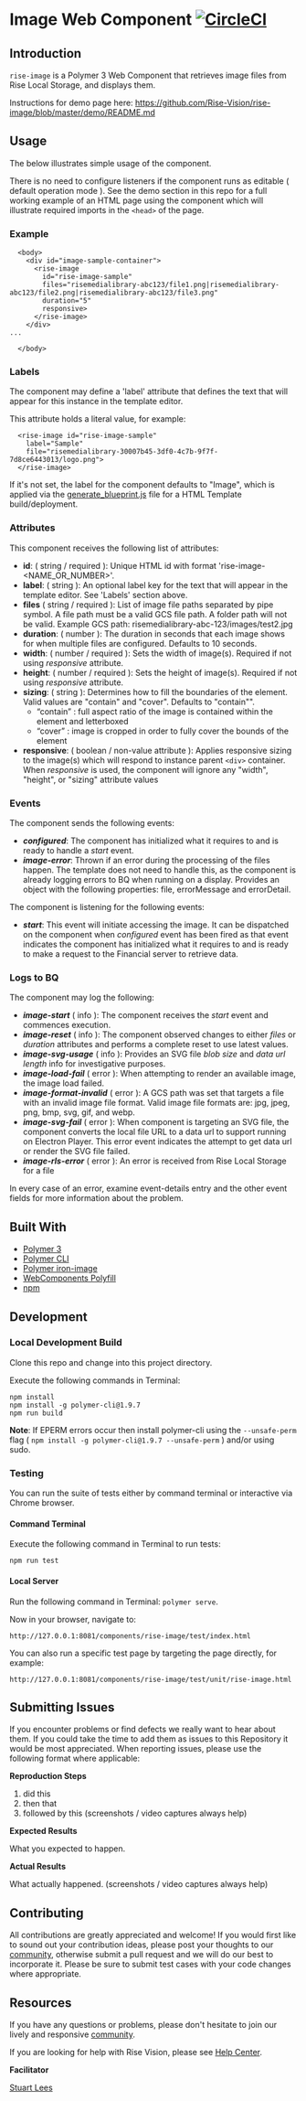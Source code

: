 # Image Web Component [![CircleCI](https://circleci.com/gh/Rise-Vision/rise-image/tree/master.svg?style=svg)](https://circleci.com/gh/Rise-Vision/rise-image/tree/master)

## Introduction

`rise-image` is a Polymer 3 Web Component that retrieves image files from Rise Local Storage, and displays them.

Instructions for demo page here:
https://github.com/Rise-Vision/rise-image/blob/master/demo/README.md

## Usage

The below illustrates simple usage of the component. 

There is no need to configure listeners if the component runs as editable ( default operation mode ). See the demo section in this repo for a full working example of an HTML page using the component which will illustrate required imports in the `<head>` of the page.

### Example

```
  <body>
    <div id="image-sample-container">
      <rise-image 
        id="rise-image-sample"
        files="risemedialibrary-abc123/file1.png|risemedialibrary-abc123/file2.png|risemedialibrary-abc123/file3.png"
        duration="5"
        responsive>
      </rise-image>
    </div>
...

  </body>
```

### Labels

The component may define a 'label' attribute that defines the text that will appear for this instance in the template editor.

This attribute holds a literal value, for example:

```
  <rise-image id="rise-image-sample"
    label="Sample"
    file="risemedialibrary-30007b45-3df0-4c7b-9f7f-7d8ce6443013/logo.png">
  </rise-image>
```

If it's not set, the label for the component defaults to "Image", which is applied via the   [generate_blueprint.js](https://github.com/Rise-Vision/html-template-library/blob/master/generate_blueprint.js) file for a HTML Template build/deployment.

### Attributes

This component receives the following list of attributes:

- **id**: ( string / required ): Unique HTML id with format 'rise-image-<NAME_OR_NUMBER>'.
- **label**: ( string ): An optional label key for the text that will appear in the template editor. See 'Labels' section above.
- **files** ( string / required ): List of image file paths separated by pipe symbol. A file path must be a valid GCS file path. A folder path will not be valid. Example GCS path: risemedialibrary-abc-123/images/test2.jpg
- **duration**: ( number ): The duration in seconds that each image shows for when multiple files are configured. Defaults to 10 seconds.
- **width**: ( number / required ): Sets the width of image(s). Required if not using _responsive_ attribute.
- **height**: ( number / required ): Sets the height of image(s). Required if not using _responsive_ attribute.
- **sizing**: ( string ): Determines how to fill the boundaries of the element. Valid values are "contain" and "cover". Defaults to "contain"".
  - “contain” : full aspect ratio of the image is contained within the element and letterboxed
  - “cover” : image is cropped in order to fully cover the bounds of the element
- **responsive**: ( boolean / non-value attribute ): Applies responsive sizing to the image(s) which will respond to instance parent `<div>` container. When _responsive_ is used, the component will ignore any "width", "height", or "sizing" attribute values




### Events

The component sends the following events:

- **_configured_**: The component has initialized what it requires to and is ready to handle a _start_ event.
- **_image-error_**: Thrown if an error during the processing of the files happen. The template does not need to handle this, as the component is already logging errors to BQ when running on a display. Provides an object with the following properties: file, errorMessage and errorDetail.

The component is listening for the following events:

- **_start_**: This event will initiate accessing the image. It can be dispatched on the component when _configured_ event has been fired as that event indicates the component has initialized what it requires to and is ready to make a request to the Financial server to retrieve data.

### Logs to BQ

The component may log the following:

- **_image-start_** ( info ): The component receives the _start_ event and commences execution.
- **_image-reset_** ( info ): The component observed changes to either _files_ or _duration_ attributes and performs a complete reset to use latest values.
- **_image-svg-usage_** ( info ): Provides an SVG file _blob size_ and _data url length_ info for investigative purposes.   
- **_image-load-fail_** ( error ): When attempting to render an available image, the image load failed. 
- **_image-format-invalid_** ( error ): A GCS path was set that targets a file with an invalid image file format. Valid image file formats are: jpg, jpeg, png, bmp, svg, gif, and webp.
- **_image-svg-fail_** ( error ): When component is targeting an SVG file, the component converts the local file URL to a data url to support running on Electron Player. This error event indicates the attempt to get data url or render the SVG file failed.
- **_image-rls-error_** ( error ): An error is received from Rise Local Storage for a file

In every case of an error, examine event-details entry and the other event fields for more information about the problem.

## Built With
- [Polymer 3](https://www.polymer-project.org/)
- [Polymer CLI](https://github.com/Polymer/tools/tree/master/packages/cli)
- [Polymer iron-image](https://github.com/PolymerElements/iron-image)
- [WebComponents Polyfill](https://www.webcomponents.org/polyfills/)
- [npm](https://www.npmjs.org)

## Development

### Local Development Build
Clone this repo and change into this project directory.

Execute the following commands in Terminal:

```
npm install
npm install -g polymer-cli@1.9.7
npm run build
```

**Note**: If EPERM errors occur then install polymer-cli using the `--unsafe-perm` flag ( `npm install -g polymer-cli@1.9.7 --unsafe-perm` ) and/or using sudo.

### Testing
You can run the suite of tests either by command terminal or interactive via Chrome browser.

#### Command Terminal
Execute the following command in Terminal to run tests:

```
npm run test
```

#### Local Server
Run the following command in Terminal: `polymer serve`.

Now in your browser, navigate to:

```
http://127.0.0.1:8081/components/rise-image/test/index.html
```
You can also run a specific test page by targeting the page directly, for example:

```
http://127.0.0.1:8081/components/rise-image/test/unit/rise-image.html
```

## Submitting Issues
If you encounter problems or find defects we really want to hear about them. If you could take the time to add them as issues to this Repository it would be most appreciated. When reporting issues, please use the following format where applicable:

**Reproduction Steps**

1. did this
2. then that
3. followed by this (screenshots / video captures always help)

**Expected Results**

What you expected to happen.

**Actual Results**

What actually happened. (screenshots / video captures always help)

## Contributing
All contributions are greatly appreciated and welcome! If you would first like to sound out your contribution ideas, please post your thoughts to our [community](https://help.risevision.com/hc/en-us/community/topics), otherwise submit a pull request and we will do our best to incorporate it. Please be sure to submit test cases with your code changes where appropriate.

## Resources
If you have any questions or problems, please don't hesitate to join our lively and responsive [community](https://help.risevision.com/hc/en-us/community/topics).

If you are looking for help with Rise Vision, please see [Help Center](https://help.risevision.com/hc/en-us).

**Facilitator**

[Stuart Lees](https://github.com/stulees "Stuart Lees")
